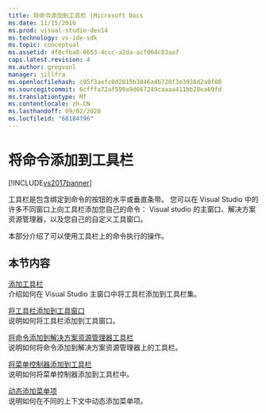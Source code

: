 ```yaml
---
title: 将命令添加到工具栏 |Microsoft Docs
ms.date: 11/15/2016
ms.prod: visual-studio-dev14
ms.technology: vs-ide-sdk
ms.topic: conceptual
ms.assetid: 4f8cfba8-0653-4ccc-a2da-acf064c83aa7
caps.latest.revision: 4
ms.author: gregvanl
manager: jillfra
ms.openlocfilehash: c95f3aefc0d2815b3846a4b720f3e3938d2a0f00
ms.sourcegitcommit: 6cfffa72af599a9d667249caaaa411bb28ea69fd
ms.translationtype: MT
ms.contentlocale: zh-CN
ms.lasthandoff: 09/02/2020
ms.locfileid: "68184796"
---
```

# <a name="adding-commands-to-toolbars"></a>将命令添加到工具栏
[!INCLUDE[vs2017banner](../includes/vs2017banner.md)]

工具栏是包含绑定到命令的按钮的水平或垂直条带。 您可以在 Visual Studio 中的许多不同窗口上向工具栏添加您自己的命令： Visual studio 的主窗口、解决方案资源管理器，以及您自己的自定义工具窗口。  
  
 本部分介绍了可以使用工具栏上的命令执行的操作。  
  
## <a name="in-this-section"></a>本节内容  
 [添加工具栏](../extensibility/adding-a-toolbar.md)  
 介绍如何在 Visual Studio 主窗口中将工具栏添加到工具栏集。  
  
 [将工具栏添加到工具窗口](../extensibility/adding-a-toolbar-to-a-tool-window.md)  
 说明如何将工具栏添加到工具窗口。  
  
 [将命令添加到解决方案资源管理器工具栏](../extensibility/adding-a-command-to-the-solution-explorer-toolbar.md)  
 说明如何将命令添加到解决方案资源管理器上的工具栏。  
  
 [将菜单控制器添加到工具栏](../extensibility/adding-a-menu-controller-to-a-toolbar.md)  
 说明如何将菜单控制器添加到工具栏中。  
  
 [动态添加菜单项](../extensibility/dynamically-adding-menu-items.md)  
 说明如何在不同的上下文中动态添加菜单项。
